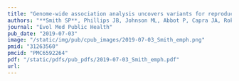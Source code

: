 ```yaml
---
title: "Genome-wide association analysis uncovers variants for reproductive variation across dog breeds and links to domestication"
authors: "**Smith SP**, Phillips JB, Johnson ML, Abbot P, Capra JA, Rokas A."
journal: "Evol Med Public Health"
pub_date: "2019-07-03"
image: "/static/img/pub/cpub_images/2019-07-03_Smith_emph.png"
pmid: "31263560"
pmcid: "PMC6592264"
pdf: "/static/pdfs/pub_pdfs/2019-07-03_Smith_emph.pdf"
url: 
---
```

